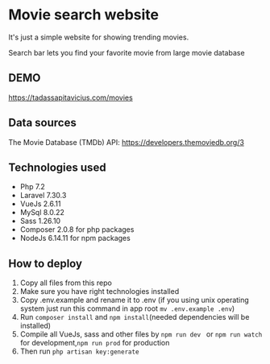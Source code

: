 # Movie search website

It's just a simple website for showing trending movies.

Search bar lets you find your favorite movie from large movie database 

## DEMO

https://tadassapitavicius.com/movies

## Data sources

The Movie Database (TMDb) API:
https://developers.themoviedb.org/3


## Technologies used

- Php 7.2
- Laravel 7.30.3
- VueJs 2.6.11
- MySql 8.0.22
- Sass 1.26.10
- Composer 2.0.8 for php packages
- NodeJs 6.14.11 for npm packages

## How to deploy

1. Copy all files from this repo
1. Make sure you have right technologies installed
1. Copy .env.example and rename it to .env (if you using unix operating system just run this command in app root `mv .env.example .env`)
1. Run `composer install` and `npm install`(needed dependencies will be installed)
1. Compile all VueJs, sass and other files by `npm run dev ` or `npm run watch` for development,`npm run prod` for production
1. Then run `php artisan key:generate`


